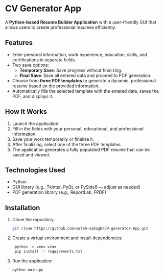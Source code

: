 # CV Generator App

A **Python-based Resume Builder Application** with a user-friendly GUI that allows users to create professional resumes efficiently.

## Features

- Enter personal information, work experience, education, skills, and certifications in separate fields.
- Two save options:
  - **Temporary Save**: Save progress without finalizing.
  - **Final Save**: Save all entered data and proceed to PDF generation.
- Choose from **three PDF templates** to generate a dynamic, professional resume based on the provided information.
- Automatically fills the selected template with the entered data, saves the PDF, and displays it.

## How It Works

1. Launch the application.
2. Fill in the fields with your personal, educational, and professional information.
3. Save your work temporarily or finalize it.
4. After finalizing, select one of the three PDF templates.
5. The application generates a fully populated PDF resume that can be saved and viewed.

## Technologies Used

- Python
- GUI library (e.g., Tkinter, PyQt, or PySide6 — adjust as needed)
- PDF generation library (e.g., ReportLab, FPDF)

## Installation

1. Clone the repository:  
   ```bash
   git clone https://github.com/saleh-sabagh/CV-generator-App.git


2. Create a virtual environment and install dependencies:
   ```bash
    python -m venv venv
    pip install -r requirements.txt

3. Run the application:
    ```bash
    python main.py
